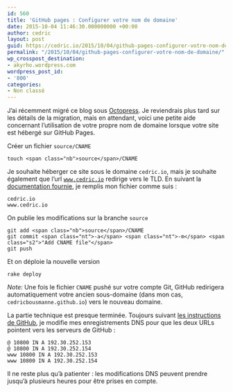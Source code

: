 ```yaml
---
id: 560
title: 'GitHub pages : Configurer votre nom de domaine'
date: 2015-10-04 11:46:30.000000000 +00:00
author: cedric
layout: post
guid: https://cedric.io/2015/10/04/github-pages-configurer-votre-nom-de-domaine.html
permalink: "/2015/10/04/github-pages-configurer-votre-nom-de-domaine/"
wp_crosspost_destination:
- akyrho.wordpress.com
wordpress_post_id:
- '800'
categories:
- Non classé
---
```

J’ai récemment migré ce blog sous [Octopress](http://octopress.org/). Je reviendrais plus tard sur les détails de la migration, mais en attendant, voici une petite aide concernant l’utilisation de votre propre nom de domaine lorsque votre site est hébergé sur GitHub Pages.

<!-- more -->

Créer un fichier <code class="highlighter-rouge">source/CNAME</code>

<div class="language-bash highlighter-rouge">
  <div class="highlight">
    <pre class="highlight"><code>touch &lt;span class="nb">source&lt;/span>/CNAME
</code></pre>
  </div>
</div>

Je souhaite héberger ce site sous le domaine <code class="highlighter-rouge">cedric.io</code>, mais je souhaite également que l’url <code class="highlighter-rouge">www.cedric.io</code> redirige vers le TLD. En suivant la [documentation fournie](https://help.github.com/articles/tips-for-configuring-an-a-record-with-your-dns-provider/), je remplis mon fichier comme suis :

<div class="language-text highlighter-rouge">
  <div class="highlight">
    <pre class="highlight"><code>cedric.io
www.cedric.io
</code></pre>
  </div>
</div>

On publie les modifications sur la branche <code class="highlighter-rouge">source</code>

<div class="language-bash highlighter-rouge">
  <div class="highlight">
    <pre class="highlight"><code>git add &lt;span class="nb">source&lt;/span>/CNAME
git commit &lt;span class="nt">-a&lt;/span> &lt;span class="nt">-m&lt;/span> &lt;span class="s2">"Add CNAME file"&lt;/span>
git push
</code></pre>
  </div>
</div>

Et on déploie la nouvelle version

<div class="language-bash highlighter-rouge">
  <div class="highlight">
    <pre class="highlight"><code>rake deploy
</code></pre>
  </div>
</div>

_Note:_ Une fois le fichier <code class="highlighter-rouge">CNAME</code> pushé sur votre compte Git, GitHub redirigera automatiquement votre ancien sous-domaine (dans mon cas, <code class="highlighter-rouge">cedricbousmanne.github.io</code>) vers le nouveau domaine.

La partie technique est presque terminée. Toujours suivant [les instructions de GitHub](https://help.github.com/articles/tips-for-configuring-an-a-record-with-your-dns-provider/), je modifie mes enregistrements DNS pour que les deux URLs pointent vers les serveurs de GitHub :

<div class="highlighter-rouge">
  <div class="highlight">
    <pre class="highlight"><code>@ 10800 IN A 192.30.252.153
@ 10800 IN A 192.30.252.154
www 10800 IN A 192.30.252.153
www 10800 IN A 192.30.252.154
</code></pre>
  </div>
</div>

Il ne reste plus qu’à patienter : les modifications DNS peuvent prendre jusqu’à plusieurs heures pour être prises en compte.